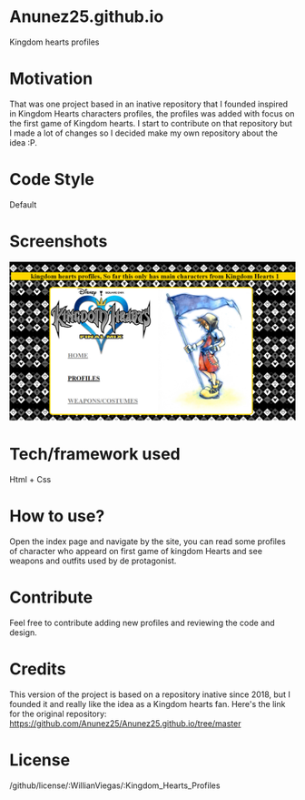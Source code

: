 # Anunez25.github.io
Kingdom hearts profiles

# Motivation
That was one project based in an inative repository that I founded inspired in Kingdom Hearts characters profiles, the profiles was added with focus on the first game of Kingdom hearts.
I start to contribute on that repository but I made a lot of changes so I decided make my own repository about the idea :P.

# Code Style
Default

# Screenshots
![Home paga](/screenshots/main.png)

# Tech/framework used
Html + Css

# How to use?
Open the index page and navigate by the site, you can read some profiles of character who appeard on first game of kingdom Hearts and see weapons and outfits used by de protagonist.

# Contribute
Feel free to contribute adding new profiles and reviewing the code and design.

# Credits
This version of the project is based on a repository inative since 2018, but I founded it and really like the idea as a Kingdom hearts fan.
Here's the link for the original repository: https://github.com/Anunez25/Anunez25.github.io/tree/master

# License
/github/license/:WillianViegas/:Kingdom_Hearts_Profiles